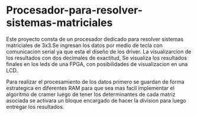 ﻿# Procesador-para-resolver-sistemas-matriciales

Este proyecto consta de un procesador dedicado para resolver sistemas matriciales de 3x3.Se ingresan los datos por medio de tecla con comunicacion serial ya que esta el diseño de los driver. La visualizarcion de los resultados con dos decimales de exactitud, Se visualiza los resultados finales en los leds de una FPGA, con posibilidades de visualizacion en una LCD.


Para realizar el procesamiento de los datos primero se guardan de forma estrategica en diferentes RAM para que sea mas facil implementar el algoritmo de cramer luego de tener los determinantes de cada matriz asociada se activara un bloque encargado de hacer la division para luego entregar los resultados. 
